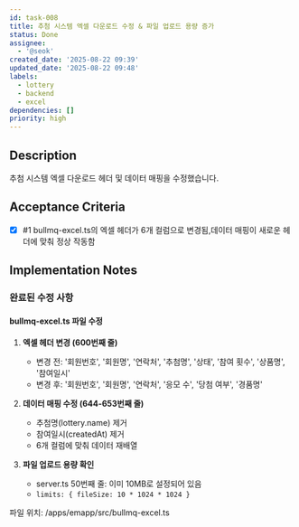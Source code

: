 ```yaml
---
id: task-008
title: 추첨 시스템 엑셀 다운로드 수정 & 파일 업로드 용량 증가
status: Done
assignee:
  - '@seok'
created_date: '2025-08-22 09:39'
updated_date: '2025-08-22 09:48'
labels:
  - lottery
  - backend
  - excel
dependencies: []
priority: high
---
```


## Description

추첨 시스템 엑셀 다운로드 헤더 및 데이터 매핑을 수정했습니다.

## Acceptance Criteria
<!-- AC:BEGIN -->
- [x] #1 bullmq-excel.ts의 엑셀 헤더가 6개 컬럼으로 변경됨,데이터 매핑이 새로운 헤더에 맞춰 정상 작동함
<!-- AC:END -->

## Implementation Notes

### 완료된 수정 사항

#### bullmq-excel.ts 파일 수정

1. **엑셀 헤더 변경 (600번째 줄)**
   - 변경 전: '회원번호', '회원명', '연락처', '추첨명', '상태', '참여 횟수', '상품명', '참여일시'
   - 변경 후: '회원번호', '회원명', '연락처', '응모 수', '당첨 여부', '경품명'

2. **데이터 매핑 수정 (644-653번째 줄)**
   - 추첨명(lottery.name) 제거
   - 참여일시(createdAt) 제거
   - 6개 컬럼에 맞춰 데이터 재배열

3. **파일 업로드 용량 확인**
   - server.ts 50번째 줄: 이미 10MB로 설정되어 있음
   - `limits: { fileSize: 10 * 1024 * 1024 }`

파일 위치: /apps/emapp/src/bullmq-excel.ts

